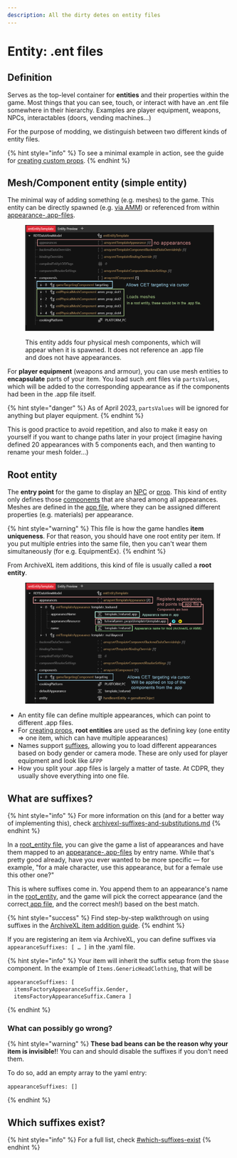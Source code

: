 ```yaml
---
description: All the dirty detes on entity files
---
```


# Entity: .ent files

## Definition

Serves as the top-level container for **entities** and their properties within the game. Most things that you can see, touch, or interact with have an .ent file somewhere in their hierarchy. Examples are player equipment, weapons, NPCs, interactables (doors, vending machines…)

For the purpose of modding, we distinguish between two different kinds of entity files.&#x20;

{% hint style="info" %}
To see a minimal example in action, see the guide for [creating custom props](../../core-mods-explained/amm/custom-props/#entity-file).
{% endhint %}

## Mesh/Component entity (simple entity)

The minimal way of adding something (e.g. meshes) to the game. This entity can be directly spawned (e.g. [via AMM](../../core-mods-explained/amm/custom-props/#without-variants)) or referenced from within[ ](../appearance-.app-files/)[appearance-.app-files](../appearance-.app-files/ "mention").

<figure><img src="../../../.gitbook/assets/mesh_entity.png" alt=""><figcaption><p>This entity adds four physical mesh components, which will appear when it is spawned. It does not reference an .app file and does not have appearances.</p></figcaption></figure>

For **player equipment** (weapons and armour), you can use mesh entities to **encapsulate** parts of your item. You load such .ent files via `partsValues`, which will be added to the corresponding appearance as if the components had been in the .app file itself.&#x20;

{% hint style="danger" %}
As of April 2023, `partsValues` will be ignored for anything but player equipment.
{% endhint %}

This is good practice to avoid repetition, and also to make it easy on yourself if you want to change paths later in your project (imagine having defined 20 appearances with 5 components each, and then wanting to rename your mesh folder…)

## Root entity

The **entry point** for the game to display an [NPC](../../../modding-guides/npcs/appearances-change-the-looks.md#the-.ent-file) or [prop](../../core-mods-explained/amm/custom-props/). This kind of entity only defines those [components](../components/) that are shared among all appearances. Meshes are defined in the [app file](../appearance-.app-files/), where they can be assigned different properties (e.g. materials) per appearance.&#x20;

{% hint style="warning" %}
This file is how the game handles **item uniqueness**. For that reason, you should have one root entity per item. If you put multiple entries into the same file, then you can't wear them simultaneously (for e.g. EquipmentEx).
{% endhint %}

From ArchiveXL item additions, this kind of file is usually called a **root entity**.

<figure><img src="../../../.gitbook/assets/root_entity.png" alt=""><figcaption></figcaption></figure>

* An entity file can define multiple appearances, which can point to different .app files.&#x20;
* For [creating props](../../core-mods-explained/amm/custom-props/), **root entities** are used as the defining key (one entity => one item, which can have multiple appearances)
* Names support [suffixes](../../../modding-guides/items-equipment/adding-new-items/#suffixes-and-whether-you-need-them), allowing you to load different appearances based on body gender or camera mode. These are only used for player equipment and look like `&FPP`
* How you split your .app files is largely a matter of taste. At CDPR, they usually shove everything into one file.

## What are suffixes?

{% hint style="info" %}
For more information on this (and for a better way of implementing this), check [archivexl-suffixes-and-substitutions.md](../../core-mods-explained/archivexl/archivexl-suffixes-and-substitutions.md "mention")
{% endhint %}

In a [root\_entity file](./#root-entity), you can give the game a list of appearances and have them mapped to an [appearance-.app-files](../appearance-.app-files/ "mention") by entry name. While that's pretty good already, have you ever wanted to be more specific — for example, "for a male character, use this appearance, but for a female use this other one?"

This is where suffixes come in. You append them to an appearance's name in the [root\_entity](./#root-entity), and the game will pick the correct appearance (and the correct[ app file](../appearance-.app-files/), and the correct mesh!) based on the best match.

{% hint style="success" %}
Find  step-by-step walkthrough on using suffixes in the [ArchiveXL item addition guide](../../../modding-guides/items-equipment/adding-new-items/#adding-a-male-instance).
{% endhint %}

If you are registering an item via ArchiveXL, you can define suffixes via  `appearanceSuffixes: [ … ]` in the .yaml file.

{% hint style="info" %}
Your item will inherit the suffix setup from the `$base` component. In the example of `Items.GenericHeadClothing`, that will be

```
appearanceSuffixes: [ 
  itemsFactoryAppearanceSuffix.Gender, 
  itemsFactoryAppearanceSuffix.Camera ]  
```
{% endhint %}

### What can possibly go wrong?

{% hint style="warning" %}
**These bad beans can be the reason why your item is invisible!**! You can and should disable the suffixes if you don't need them.

To do so, add an empty array to the yaml entry:

```
appearanceSuffixes: []
```
{% endhint %}

## Which suffixes exist?

{% hint style="info" %}
For a full list, check [#which-suffixes-exist](../../core-mods-explained/archivexl/archivexl-suffixes-and-substitutions.md#which-suffixes-exist "mention")
{% endhint %}
